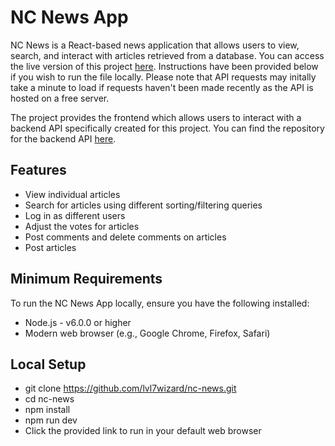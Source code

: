 # NC News App

NC News is a React-based news application that allows users to view, search, and interact with articles retrieved from a database. You can access the live version of this project [here](https://nc-news-app-dj.netlify.app/). Instructions have been provided below if you wish to run the file locally. Please note that API requests may initally take a minute to load if requests haven't been made recently as the API is hosted on a free server.  

The project provides the frontend which allows users to interact with a backend API specifically created for this project. You can find the repository for the backend API [here](https://github.com/lvl7wizard/news-api). 

## Features

- View individual articles
- Search for articles using different sorting/filtering queries
- Log in as different users
- Adjust the votes for articles
- Post comments and delete comments on articles
- Post articles

## Minimum Requirements

To run the NC News App locally, ensure you have the following installed:
- Node.js - v6.0.0 or higher
- Modern web browser (e.g., Google Chrome, Firefox, Safari)

## Local Setup
- git clone https://github.com/lvl7wizard/nc-news.git
- cd nc-news
- npm install
- npm run dev
- Click the provided link to run in your default web browser
